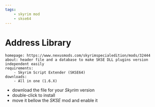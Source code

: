 ```yaml
---
tags:
    - skyrim mod
    - skse64
---
```


# Address Library

```project_info
homepage: https://www.nexusmods.com/skyrimspecialedition/mods/32444
about: header file and a database to make SKSE DLL plugins version independent easily
requirements:
    - Skyrim Script Extender (SKSE64)
downloads:
    - All in one (1.6.X)
```

* download the file for your *Skyrim* version
* double-click to install
* move it bellow the *SKSE* mod and enable it

